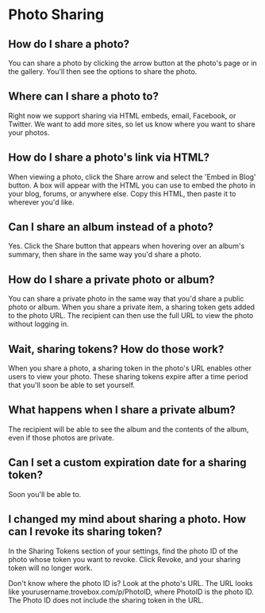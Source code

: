 Photo Sharing
=======================

## How do I share a photo?
You can share a photo by clicking the arrow button at the photo's page or in the gallery. You'll then see the options to share the photo.

## Where can I share a photo to?
Right now we support sharing via HTML embeds, email, Facebook, or Twitter. We want to add more sites, so let us know where you want to share your photos.

## How do I share a photo's link via HTML?
When viewing a photo, click the Share arrow and select the 'Embed in Blog' button. A box will appear with the HTML you can use to embed the photo in your blog, forums, or anywhere else. Copy this HTML, then paste it to wherever you'd like.

## Can I share an album instead of a photo?
Yes. Click the Share button that appears when hovering over an album's summary, then share in the same way you'd share a photo.

## How do I share a private photo or album?
You can share a private photo in the same way that you'd share a public photo or album. When you share a private item, a sharing token gets added to the photo URL. The recipient can then use the full URL to view the photo without 
logging in.

## Wait, sharing tokens? How do those work?
When you share a photo, a sharing token in the photo's URL enables other users to view your photo. These sharing tokens expire after a time period that you'll soon be able to set yourself. 

## What happens when I share a private album?
The recipient will be able to see the album and the contents of the album, even if those photos are private.

## Can I set a custom expiration date for a sharing token?
Soon you'll be able to.

## I changed my mind about sharing a photo.  How can I revoke its sharing token?
In the Sharing Tokens section of your settings, find the photo ID of the photo whose token you want to revoke. Click Revoke, and your sharing token will no longer work.

Don't know where the photo ID is? Look at the photo's URL. The URL looks like yourusername.trovebox.com/p/PhotoID, where PhotoID is the photo ID. The Photo ID does not include the sharing token in the URL.


